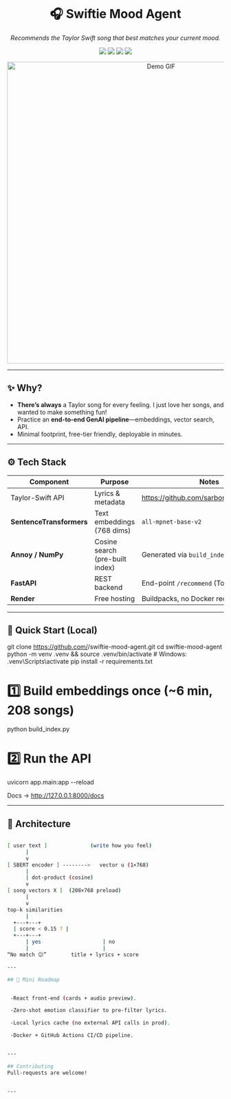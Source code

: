 <h1 align="center">🎧 Swiftie Mood Agent</h1>
<p align="center"><em>Recommends the Taylor Swift song that best matches your current mood.</em></p>

<p align="center">
  <img src="https://img.shields.io/badge/python-3.12-blue?logo=python">
  <img src="https://img.shields.io/badge/FastAPI-0.110-009688?logo=fastapi">
  <img src="https://img.shields.io/badge/SBERT-all--mpnet--base--v2-ff69b4">
  <img src="https://img.shields.io/badge/Deploy-Render-46e3b7?logo=render">
</p>

<!-- Replace with your own GIF / screenshot -->
<p align="center">
  <img src="docs/demo.gif" width="700" alt="Demo GIF">
</p>

---

## ✨ Why?

* **There’s always** a Taylor song for every feeling. I just love her songs, and wanted to make something fun!
* Practice an **end-to-end GenAI pipeline**—embeddings, vector search, API.
* Minimal footprint, free-tier friendly, deployable in minutes.

---

## ⚙️ Tech Stack

| Component             | Purpose                               | Notes |
|-----------------------|---------------------------------------|-------|
| Taylor-Swift API      | Lyrics & metadata                     | <https://github.com/sarbor/taylor_swift_api> |
| **SentenceTransformers** | Text embeddings (768 dims)           | `all-mpnet-base-v2` |
| **Annoy / NumPy**     | Cosine search (pre-built index)       | Generated via `build_index.py` |
| **FastAPI**           | REST backend                          | End-point `/recommend` (Top-k) |
| **Render**            | Free hosting                          | Buildpacks, no Docker required |

---

## 🚀 Quick Start (Local)


git clone https://github.com/<your-user>/swiftie-mood-agent.git
cd swiftie-mood-agent
python -m venv .venv && source .venv/bin/activate     # Windows: .venv\Scripts\activate
pip install -r requirements.txt

# 1️⃣ Build embeddings once (~6 min, 208 songs)
python build_index.py

# 2️⃣ Run the API
uvicorn app.main:app --reload

Docs → http://127.0.0.1:8000/docs

---

## 🚀 Architecture
```bash

[ user text ]              (write how you feel)
      |
      v
[ SBERT encoder ] -------->   vector u (1×768)
      |
      | dot-product (cosine)
      v
[ song vectors X ]  (208×768 preload)
      |
      v
top-k similarities
      |
  +---+---+
  | score < 0.15 ? |
  +---+---+
      | yes                    | no
      |                        |
“No match 😕”        title + lyrics + score

---

## 🌱 Mini Roadmap


 -React front-end (cards + audio preview).

 -Zero-shot emotion classifier to pre-filter lyrics.

 -Local lyrics cache (no external API calls in prod).

 -Docker + GitHub Actions CI/CD pipeline.


---

## Contributing
Pull-requests are welcome! 


---
